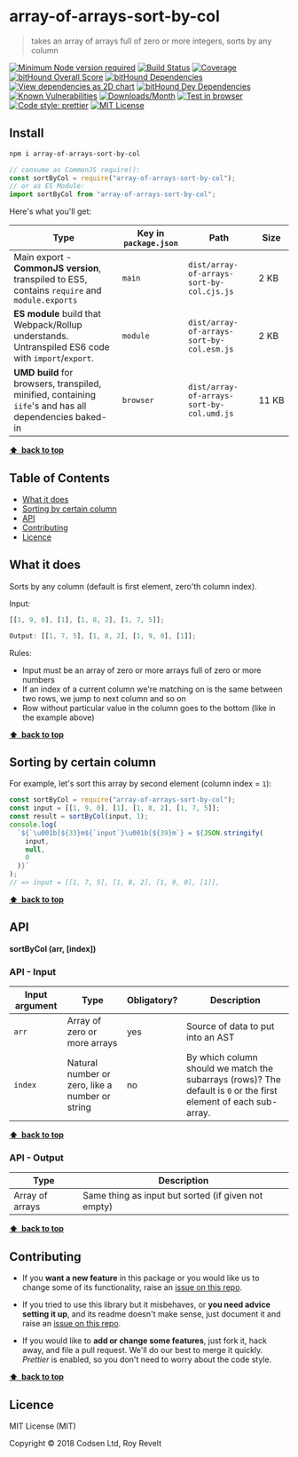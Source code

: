 # array-of-arrays-sort-by-col

> takes an array of arrays full of zero or more integers, sorts by any column

[![Minimum Node version required][node-img]][node-url]
[![Build Status][travis-img]][travis-url]
[![Coverage][cov-img]][cov-url]
[![bitHound Overall Score][overall-img]][overall-url]
[![bitHound Dependencies][deps-img]][deps-url]
[![View dependencies as 2D chart][deps2d-img]][deps2d-url]
[![bitHound Dev Dependencies][dev-img]][dev-url]
[![Known Vulnerabilities][vulnerabilities-img]][vulnerabilities-url]
[![Downloads/Month][downloads-img]][downloads-url]
[![Test in browser][runkit-img]][runkit-url]
[![Code style: prettier][prettier-img]][prettier-url]
[![MIT License][license-img]][license-url]

## Install

```bash
npm i array-of-arrays-sort-by-col
```

```js
// consume as CommonJS require():
const sortByCol = require("array-of-arrays-sort-by-col");
// or as ES Module:
import sortByCol from "array-of-arrays-sort-by-col";
```

Here's what you'll get:

| Type                                                                                                    | Key in `package.json` | Path                                      | Size       |
| ------------------------------------------------------------------------------------------------------- | --------------------- | ----------------------------------------- | ---------- |
| Main export - **CommonJS version**, transpiled to ES5, contains `require` and `module.exports`          | `main`                | `dist/array-of-arrays-sort-by-col.cjs.js` | 2&nbsp;KB  |
| **ES module** build that Webpack/Rollup understands. Untranspiled ES6 code with `import`/`export`.      | `module`              | `dist/array-of-arrays-sort-by-col.esm.js` | 2&nbsp;KB  |
| **UMD build** for browsers, transpiled, minified, containing `iife`'s and has all dependencies baked-in | `browser`             | `dist/array-of-arrays-sort-by-col.umd.js` | 11&nbsp;KB |

**[⬆ &nbsp;back to top](#)**

## Table of Contents

<!-- prettier-ignore-start -->

<!-- START doctoc generated TOC please keep comment here to allow auto update -->
<!-- DON'T EDIT THIS SECTION, INSTEAD RE-RUN doctoc TO UPDATE -->


- [What it does](#what-it-does)
- [Sorting by certain column](#sorting-by-certain-column)
- [API](#api)
- [Contributing](#contributing)
- [Licence](#licence)

<!-- END doctoc generated TOC please keep comment here to allow auto update -->

<!-- prettier-ignore-end -->

## What it does

Sorts by any column (default is first element, zero'th column index).

Input:

```js
[[1, 9, 0], [1], [1, 8, 2], [1, 7, 5]];

Output: [[1, 7, 5], [1, 8, 2], [1, 9, 0], [1]];
```

Rules:

* Input must be an array of zero or more arrays full of zero or more numbers
* If an index of a current column we're matching on is the same between two rows, we jump to next column and so on
* Row without particular value in the column goes to the bottom (like in the example above)

**[⬆ &nbsp;back to top](#)**

## Sorting by certain column

For example, let's sort this array by second element (column index = `1`):

```js
const sortByCol = require("array-of-arrays-sort-by-col");
const input = [[1, 9, 0], [1], [1, 8, 2], [1, 7, 5]];
const result = sortByCol(input, 1);
console.log(
  `${`\u001b[${33}m${`input`}\u001b[${39}m`} = ${JSON.stringify(
    input,
    null,
    0
  )}`
);
// => input = [[1, 7, 5], [1, 8, 2], [1, 9, 0], [1]],
```

**[⬆ &nbsp;back to top](#)**

## API

**sortByCol (arr, [index])**

### API - Input

| Input argument | Type                                            | Obligatory? | Description                                                                                                      |
| -------------- | ----------------------------------------------- | ----------- | ---------------------------------------------------------------------------------------------------------------- |
| `arr`          | Array of zero or more arrays                    | yes         | Source of data to put into an AST                                                                                |
| `index`        | Natural number or zero, like a number or string | no          | By which column should we match the subarrays (rows)? The default is `0` or the first element of each sub-array. |

**[⬆ &nbsp;back to top](#)**

### API - Output

| Type            | Description                                         |
| --------------- | --------------------------------------------------- |
| Array of arrays | Same thing as input but sorted (if given not empty) |

**[⬆ &nbsp;back to top](#)**

## Contributing

* If you **want a new feature** in this package or you would like us to change some of its functionality, raise an [issue on this repo](https://github.com/codsen/array-of-arrays-sort-by-col/issues).

* If you tried to use this library but it misbehaves, or **you need advice setting it up**, and its readme doesn't make sense, just document it and raise an [issue on this repo](https://github.com/codsen/array-of-arrays-sort-by-col/issues).

* If you would like to **add or change some features**, just fork it, hack away, and file a pull request. We'll do our best to merge it quickly. _Prettier_ is enabled, so you don't need to worry about the code style.

**[⬆ &nbsp;back to top](#)**

## Licence

MIT License (MIT)

Copyright © 2018 Codsen Ltd, Roy Revelt

[node-img]: https://img.shields.io/node/v/array-of-arrays-sort-by-col.svg?style=flat-square&label=works%20on%20node
[node-url]: https://www.npmjs.com/package/array-of-arrays-sort-by-col
[travis-img]: https://img.shields.io/travis/codsen/array-of-arrays-sort-by-col.svg?style=flat-square
[travis-url]: https://travis-ci.org/codsen/array-of-arrays-sort-by-col
[cov-img]: https://coveralls.io/repos/github/codsen/array-of-arrays-sort-by-col/badge.svg?style=flat-square?branch=master
[cov-url]: https://coveralls.io/github/codsen/array-of-arrays-sort-by-col?branch=master
[overall-img]: https://img.shields.io/bithound/code/github/codsen/array-of-arrays-sort-by-col.svg?style=flat-square
[overall-url]: https://www.bithound.io/github/codsen/array-of-arrays-sort-by-col
[deps-img]: https://img.shields.io/bithound/dependencies/github/codsen/array-of-arrays-sort-by-col.svg?style=flat-square
[deps-url]: https://www.bithound.io/github/codsen/array-of-arrays-sort-by-col/master/dependencies/npm
[deps2d-img]: https://img.shields.io/badge/deps%20in%202D-see_here-08f0fd.svg?style=flat-square
[deps2d-url]: http://npm.anvaka.com/#/view/2d/array-of-arrays-sort-by-col
[dev-img]: https://img.shields.io/bithound/devDependencies/github/codsen/array-of-arrays-sort-by-col.svg?style=flat-square
[dev-url]: https://www.bithound.io/github/codsen/array-of-arrays-sort-by-col/master/dependencies/npm
[vulnerabilities-img]: https://snyk.io/test/github/codsen/array-of-arrays-sort-by-col/badge.svg?style=flat-square
[vulnerabilities-url]: https://snyk.io/test/github/codsen/array-of-arrays-sort-by-col
[downloads-img]: https://img.shields.io/npm/dm/array-of-arrays-sort-by-col.svg?style=flat-square
[downloads-url]: https://npmcharts.com/compare/array-of-arrays-sort-by-col
[runkit-img]: https://img.shields.io/badge/runkit-test_in_browser-a853ff.svg?style=flat-square
[runkit-url]: https://npm.runkit.com/array-of-arrays-sort-by-col
[prettier-img]: https://img.shields.io/badge/code_style-prettier-ff69b4.svg?style=flat-square
[prettier-url]: https://github.com/prettier/prettier
[license-img]: https://img.shields.io/npm/l/array-of-arrays-sort-by-col.svg?style=flat-square
[license-url]: https://github.com/codsen/array-of-arrays-sort-by-col/blob/master/license.md
